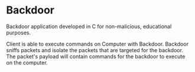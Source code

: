 Backdoor
========

Backdoor application developed in C for non-malicious, educational purposes.

Client is able to execute commands on Computer with Backdoor.
Backdoor sniffs packets and isolate the packets that are targeted for the backdoor.
The packet's payload will contain commands for the backdoor to execute on the computer.
